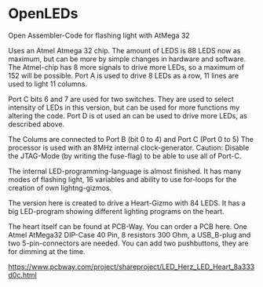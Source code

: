 # OpenLEDs
Open Assembler-Code for flashing light with AtMega 32

Uses an Atmel Atmega 32 chip. The amount of LEDS is 88 LEDS now as maximum, but can be more by simple changes in hardware and software.
The Atmel-chip has 8 more signals to drive more LEDs, so a maximum of 152 will be possible.
Port A is used to drive 8 LEDs as a row, 11 lines are used to light 11 columns.

Port C bits 6 and 7 are used for two switches. They are used to select intensity of LEDs in this version, but can be used for more functions my altering the code.
Port D is ot used an can be used to drive more LEDs, as described above.

The Colums are connected to Port B (bit 0 to 4) and Port C (Port 0 to 5)
The processor is used with an 8MHz internal clock-generator.
Caution: Disable the JTAG-Mode (by writing the fuse-flag) to be able to use all of Port-C.

The internal LED-programming-language is almost finished. It has many modes of flashing light, 16 variables
and ability to use for-loops for the creation of own lightng-gizmos.

The version here is created to drive a Heart-Gizmo with 84 LEDS. It has a big LED-program showing different lighting
programs on the heart.

The heart itself can be found at PCB-Way. You can order a PCB here.
One Atmel AtMega32 DIP-Case 40 Pin, 8 resistors 300 Ohm, a USB_B-plug and two 5-pin-connectors are needed. You can add two pushbuttons, they are for dimming at the time.

https://www.pcbway.com/project/shareproject/LED_Herz_LED_Heart_8a333d0c.html
